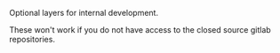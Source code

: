 Optional layers for internal development.

These won't work if you do not have access to the closed source gitlab repositories.
